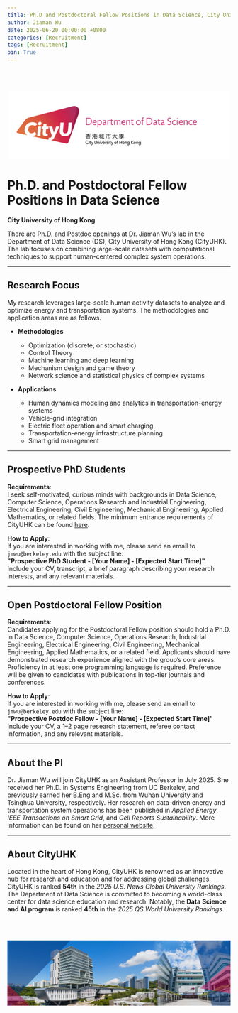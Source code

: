 ```yaml
---
title: Ph.D and Postdoctoral Fellow Positions in Data Science, City University of Hong Kong
author: Jiaman Wu
date: 2025-06-20 00:00:00 +0800
categories: [Recruitment]
tags: [Recruitment]
pin: True
---
```


<br/>
<br/>
<p align="center">
  <img src="../assets/fig/cityulogo.jpg" width="500">
  <br><i> </i>
</p>


# Ph.D. and Postdoctoral Fellow Positions in Data Science  
**City University of Hong Kong**  

There are Ph.D. and Postdoc openings at Dr. Jiaman Wu’s lab in the Department of Data Science (DS), City University of Hong Kong (CityUHK). The lab focuses on combining large-scale datasets with computational techniques to support human-centered complex system operations.

---

## Research Focus

My research leverages large-scale human activity datasets to analyze and optimize energy and transportation systems. The methodologies and application areas are as follows.

* **Methodologies**
    - Optimization (discrete, or stochastic)
    - Control Theory 
    - Machine learning and deep learning
    - Mechanism design and game theory
    - Network science and statistical physics of complex systems

* **Applications**
    - Human dynamics modeling and analytics in transportation-energy systems
    - Vehicle-grid integration
    - Electric fleet operation and smart charging
    - Transportation-energy infrastructure planning
    - Smart grid management
    
---

## Prospective PhD Students

**Requirements**:  
I seek self-motivated, curious minds with backgrounds in Data Science, Computer Science, Operations Research and Industrial Engineering, Electrical Engineering, Civil Engineering, Mechanical Engineering, Applied Mathematics, or related fields. The minimum entrance requirements of CityUHK can be found [here](https://www.cityu.edu.hk/pg/research-degree-programmes/entrance-requirements).

**How to Apply**:  
If you are interested in working with me, please send an email to `jmwu@berkeley.edu` with the subject line:  
**"Prospective PhD Student - [Your Name] - [Expected Start Time]"**  
Include your CV, transcript, a brief paragraph describing your research interests, and any relevant materials.

---

## Open Postdoctoral Fellow Position

**Requirements**:  
Candidates applying for the Postdoctoral Fellow position should hold a Ph.D. in Data Science, Computer Science, Operations Research, Industrial Engineering, Electrical Engineering, Civil Engineering, Mechanical Engineering, Applied Mathematics, or a related field. Applicants should have demonstrated research experience aligned with the group’s core areas. Proficiency in at least one programming language is required. Preference will be given to candidates with publications in top-tier journals and conferences.

**How to Apply**:  
If you are interested in working with me, please send an email to `jmwu@berkeley.edu` with the subject line:  
**"Prospective Postdoc Fellow - [Your Name] - [Expected Start Time]"**  
Include your CV, a 1–2 page research statement, referee contact information, and any relevant materials.

---

## About the PI

Dr. Jiaman Wu will join CityUHK as an Assistant Professor in July 2025. She received her Ph.D. in Systems Engineering from UC Berkeley, and previously earned her B.Eng and M.Sc. from Wuhan University and Tsinghua University, respectively. Her research on data-driven energy and transportation system operations has been published in *Applied Energy*, *IEEE Transactions on Smart Grid*, and *Cell Reports Sustainability*. More information can be found on her [personal website](https://charmainewu.github.io/about/).

---

## About CityUHK

Located in the heart of Hong Kong, CityUHK is renowned as an innovative hub for research and education and for addressing global challenges. CityUHK is ranked **54th** in the *2025 U.S. News Global University Rankings*. The Department of Data Science is committed to becoming a world-class center for data science education and research. Notably, the **Data Science and AI program** is ranked **45th** in the *2025 QS World University Rankings*.

<br/>
<br/>
<p align="center">
  <img src="../assets/fig/cityucampus.png" width="900">
  <br><i> </i>
</p>
